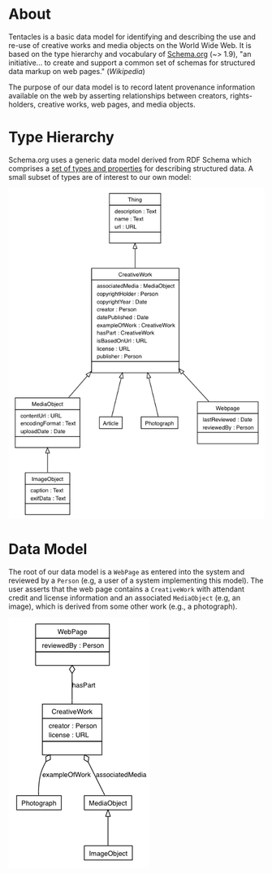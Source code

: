 About
=====

Tentacles is a basic data model for identifying and describing the use and re-use of creative works and media objects on the World Wide Web. It is based on the type hierarchy and vocabulary of [Schema.org](http://schema.org/) (~> 1.9), "an initiative... to create and support a common set of schemas for structured data markup on web pages." (*Wikipedia*)

The purpose of our data model is to record latent provenance information available on the web by asserting relationships between creators, rights-holders, creative works, web pages, and media objects.

Type Hierarchy
==============

Schema.org uses a generic data model derived from RDF Schema which comprises a [set of types and properties](http://schema.org/docs/full.html) for describing structured data. A small subset of types are of interest to our own model:

![TypeHierarchy.png](https://raw.githubusercontent.com/christopheradams/tentacles/master/uml/TypeHierarchy.png)

Data Model
==========

The root of our data model is a `WebPage` as entered into the system and reviewed by a `Person` (e.g, a user of a system implementing this model). The user asserts that the web page contains a `CreativeWork` with attendant credit and license information and an associated `MediaObject` (e.g, an image), which is derived from some other work (e.g., a photograph).

![WebPage.png](https://raw.githubusercontent.com/christopheradams/tentacles/master/uml/WebPage.png)
